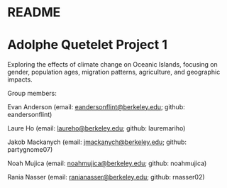 # README
# Adolphe Quetelet Project 1
Exploring the effects of climate change on Oceanic Islands, focusing on gender, population ages, migration patterns, agriculture, and geographic impacts.

Group members: 

Evan Anderson (email: eandersonflint@berkeley.edu; github: eandersonflint)

Laure Ho (email: laureho@berkeley.edu; github: lauremariho)

Jakob Mackanych (email: jmackanych@berkeley.edu; github: partygnome07)

Noah Mujica (email: noahmujica@berkeley.edu; github: noahmujica)

Rania Nasser (email: ranianasser@berkeley.edu; github: rnasser02)
